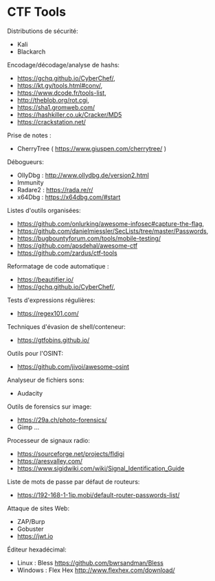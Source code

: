 # CTF Tools


Distributions de sécurité: 
* Kali
* Blackarch

  
Encodage/décodage/analyse de hashs: 
* https://gchq.github.io/CyberChef/, 
* https://kt.gy/tools.html#conv/, 
* https://www.dcode.fr/tools-list, 
* http://theblob.org/rot.cgi, 
* https://sha1.gromweb.com/
* https://hashkiller.co.uk/Cracker/MD5
* https://crackstation.net/

Prise de notes : 
* CherryTree ( https://www.giuspen.com/cherrytree/ )

Débogueurs: 
* OllyDbg : http://www.ollydbg.de/version2.html
* Immunity
* Radare2 : https://rada.re/r/
* x64Dbg : https://x64dbg.com/#start

Listes d'outils organisées: 
* https://github.com/onlurking/awesome-infosec#capture-the-flag, 
* https://github.com/danielmiessler/SecLists/tree/master/Passwords, 
* https://bugbountyforum.com/tools/mobile-testing/
* https://github.com/apsdehal/awesome-ctf
* https://github.com/zardus/ctf-tools


Reformatage de code automatique : 
* https://beautifier.io/
* https://gchq.github.io/CyberChef/, 

Tests d'expressions régulières: 
* https://regex101.com/

Techniques d'évasion de shell/conteneur: 
* https://gtfobins.github.io/

Outils pour l'OSINT: 
* https://github.com/jivoi/awesome-osint 

Analyseur de fichiers sons: 
* Audacity

Outils de forensics sur image: 
* https://29a.ch/photo-forensics/
* Gimp ...

Processeur de signaux radio: 
* https://sourceforge.net/projects/fldigi
* https://aresvalley.com/
* https://www.sigidwiki.com/wiki/Signal_Identification_Guide

Liste de mots de passe par défaut de routeurs: 
* https://192-168-1-1ip.mobi/default-router-passwords-list/

Attaque de sites Web: 
* ZAP/Burp
* Gobuster
* https://jwt.io

Éditeur hexadécimal: 
* Linux : Bless https://github.com/bwrsandman/Bless
* Windows : Flex Hex http://www.flexhex.com/download/
